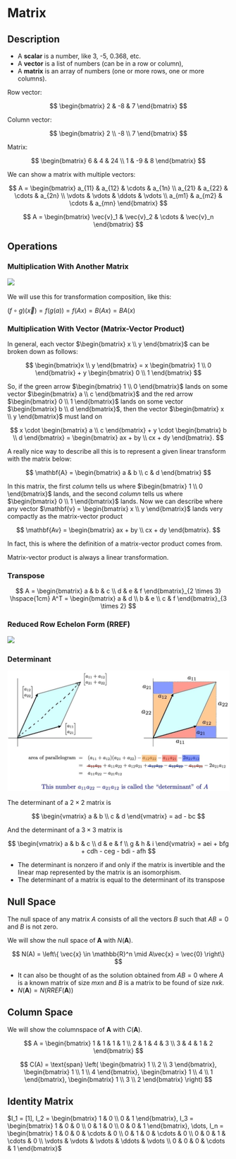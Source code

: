 # Matrix

## Description

- A **scalar** is a number, like 3, -5, 0.368, etc.
- A **vector** is a list of numbers (can be in a row or column),
- A **matrix** is an array of numbers (one or more rows, one or more columns).

Row vector:

$$
\begin{bmatrix} 2 & -8 & 7 \end{bmatrix}
$$

Column vector:

$$
\begin{bmatrix}
2 \\
-8 \\
7
\end{bmatrix}
$$

Matrix:

$$
\begin{bmatrix}
6 & 4 & 24 \\
1 & -9 & 8
\end{bmatrix}
$$

We can show a matrix with multiple vectors:

$$
A =
\begin{bmatrix}
a_{11} & a_{12} & \cdots & a_{1n} \\
a_{21} & a_{22} & \cdots & a_{2n} \\
\vdots & \vdots & \ddots & \vdots \\
a_{m1} & a_{m2} & \cdots & a_{mn}
\end{bmatrix}
$$

$$
A =
\begin{bmatrix}
\vec{v}_1 & \vec{v}_2 & \cdots & \vec{v}_n
\end{bmatrix}
$$

## Operations

### Multiplication With Another Matrix

<img src="image1.jpg" style="width:3in" />

We will use this for transformation composition, like this:

$(f \circ g)(\vec{x}) = f(g(a)) = f(Ax) = B(Ax) = BA(x)$

### Multiplication With Vector (Matrix-Vector Product)

In general, each vector $\begin{bmatrix} x \\ y \end{bmatrix}$ can be broken down as follows:

$$
\begin{bmatrix}x \\ y \end{bmatrix} = x \begin{bmatrix} 1 \\ 0 \end{bmatrix} + y \begin{bmatrix} 0 \\ 1 \end{bmatrix}
$$

So, if the green arrow $\begin{bmatrix} 1 \\ 0 \end{bmatrix}$ lands on some vector $\begin{bmatrix} a \\ c \end{bmatrix}$ and the red arrow $\begin{bmatrix} 0 \\ 1 \end{bmatrix}$ lands on some vector $\begin{bmatrix} b \\ d \end{bmatrix}$, then the vector $\begin{bmatrix} x \\ y \end{bmatrix}$ must land on

$$
x \cdot \begin{bmatrix} a \\ c \end{bmatrix} + y \cdot \begin{bmatrix} b \\ d \end{bmatrix} = \begin{bmatrix} ax + by \\ cx + dy \end{bmatrix}.
$$

A really nice way to describe all this is to represent a given linear transform with the matrix below:

$$
\mathbf{A} = \begin{bmatrix} a & b \\ c & d \end{bmatrix}
$$

In this matrix, the first *column* tells us where $\begin{bmatrix} 1 \\ 0 \end{bmatrix}$ lands, and the second *column* tells us where $\begin{bmatrix} 0 \\ 1 \end{bmatrix}$ lands.
Now we can describe where any vector $\mathbf{v} = \begin{bmatrix} x \\ y \end{bmatrix}$ lands very compactly as the matrix-vector product

$$
\mathbf{Av} = \begin{bmatrix} ax + by \\ cx + dy \end{bmatrix}.
$$

In fact, this is where the definition of a matrix-vector product comes from.

Matrix-vector product is always a linear transformation.

### Transpose

$$
A =
\begin{bmatrix}
a & b & c \\
d & e & f
\end{bmatrix}_{2 \times 3}
\hspace{1cm}
A^T =
\begin{bmatrix}
a & d \\
b & e \\
c & f
\end{bmatrix}_{3 \times 2}
$$

### Reduced Row Echelon Form (RREF)

<img src="image3.jpg" style="width:2.5in" />

### Determinant

![](matrix/image6.jpg)

The determinant of a $2 \times 2$ matrix is

$$
\begin{vmatrix}
a & b \\
c & d
\end{vmatrix}
= ad - bc
$$

And the determinant of a $3 \times 3$ matrix is

$$
\begin{vmatrix}
a & b & c \\
d & e & f \\
g & h & i
\end{vmatrix}
= aei + bfg + cdh - ceg - bdi - afh
$$

- The determinant is nonzero if and only if the matrix is invertible and the linear map represented by the matrix is an isomorphism.
- The determinant of a matrix is equal to the determinant of its transpose

## Null Space

The null space of any matrix $A$ consists of all the vectors $B$ such that $AB = 0$ and $B$ is not zero.

We will show the null space of $\mathbf{A}$ with $N(\mathbf{A})$.

$$
N(A) = \left\{ \vec{x} \in \mathbb{R}^n \mid A\vec{x} = \vec{0} \right\}
$$

- It can also be thought of as the solution obtained from $AB=0$ where $A$ is a known matrix of size $m x n$ and $B$ is a matrix to be found of size $n x k$.
- $N(\mathbf{A}) = N(RREF(\mathbf{A}))$

## Column Space

We will show the columnspace of $\mathbf{A}$ with $C(\mathbf{A})$.

$$
A =
\begin{bmatrix}
1 & 1 & 1 & 1 \\
2 & 1 & 4 & 3 \\
3 & 4 & 1 & 2
\end{bmatrix}
$$

$$
C(A) = \text{span}
\left(
\begin{bmatrix}
1 \\
2 \\
3
\end{bmatrix},
\begin{bmatrix}
1 \\
1 \\
4
\end{bmatrix},
\begin{bmatrix}
1 \\
4 \\
1
\end{bmatrix},
\begin{bmatrix}
1 \\
3 \\
2
\end{bmatrix}
\right)
$$

## Identity Matrix

$I_1 = [1], I_2 = \begin{bmatrix} 1 & 0 \\ 0 & 1 \end{bmatrix}, I_3 = \begin{bmatrix} 1 & 0 & 0 \\ 0 & 1 & 0 \\ 0 & 0 & 1 \end{bmatrix}, \dots, I_n = \begin{bmatrix} 1 & 0 & 0 & \cdots & 0 \\ 0 & 1 & 0 & \cdots & 0 \\ 0 & 0 & 1 & \cdots & 0 \\ \vdots & \vdots & \vdots & \ddots & \vdots \\ 0 & 0 & 0 & \cdots & 1 \end{bmatrix}$
